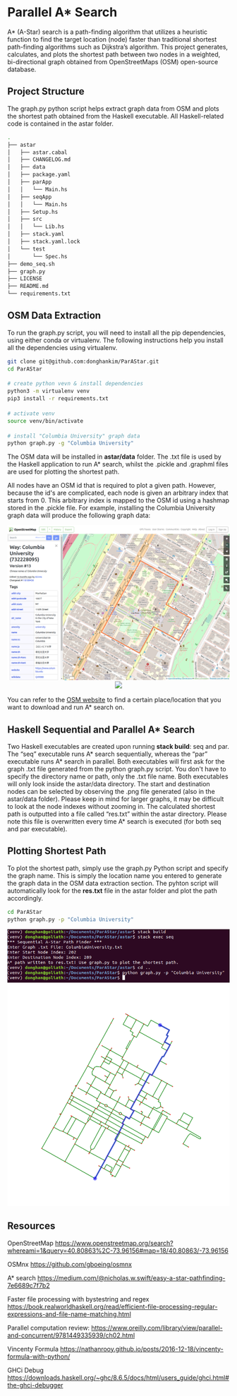 # Parallel A* Search
A* (A-Star) search is a path-finding algorithm that utilizes a heuristic function to find the target location (node) faster than traditional shortest path-finding algorithms such as Dijkstra’s algorithm. This project generates, calculates, and plots the shortest path between two nodes in a weighted, bi-directional graph obtained from OpenStreetMaps (OSM) open-source database.

## Project Structure
The graph.py python script helps extract graph data from OSM and plots the shortest path obtained from the Haskell executable. All Haskell-related code is contained in the astar folder. 
```bash
.
├── astar
│   ├── astar.cabal
│   ├── CHANGELOG.md
│   ├── data
│   ├── package.yaml
│   ├── parApp
│   │   └── Main.hs
│   ├── seqApp
│   │   └── Main.hs
│   ├── Setup.hs
│   ├── src
│   │   └── Lib.hs
│   ├── stack.yaml
│   ├── stack.yaml.lock
│   └── test
│       └── Spec.hs
├── demo_seq.sh
├── graph.py
├── LICENSE
├── README.md
└── requirements.txt
```

## OSM Data Extraction
To run the graph.py script, you will need to install all the pip dependencies, using either conda or virtualenv. The following instructions help you install all the dependencies using virtualenv.
```bash
git clone git@github.com:donghankim/ParAStar.git
cd ParAStar

# create python vevn & install dependencies
python3 -m virtualenv venv
pip3 install -r requirements.txt

# activate venv
source venv/bin/activate

# install "Columbia University" graph data
python graph.py -g "Columbia University"
```
The OSM data will be installed in <strong>astar/data</strong> folder. The .txt file is used by the Haskell application to run A* search, whilst the .pickle and .graphml files are used for plotting the shortest path.

All nodes have an OSM id that is required to plot a given path. However, because the id's are complicated, each node is given an arbitrary index that starts from 0. This arbitrary index is mapped to the OSM id using a hashmap stored in the .pickle file. For example, installing the Columbia University graph data will produce the following graph data:

<p align="center">
  <img src="media/osm_columbia.png" />
  <img src="media/ColumbiaUniversity.png" />
</p>

You can refer to the [OSM website](https://www.openstreetmap.org/) to find a certain place/location that you want to download and run A* search on.

## Haskell Sequential and Parallel A* Search

Two Haskell executables are created upon running <strong>stack build</strong>: seq and par. The “seq” executable runs A* search sequentially, whereas the “par” executable runs A* search in parallel. Both executables will first ask for the graph .txt file generated from the python graph.py script. You don't have to specify the directory name or path, only the .txt file name. Both executables will only look inside the astar/data directory. The start and destination nodes can be selected by observing the .png file generated (also in the astar/data folder). Please keep in mind for larger graphs, it may be difficult to look at the node indexes without zooming in. The calculated shortest path is outputted into a file called “res.txt” within the astar directory. Please note this file is overwritten every time A* search is executed (for both seq and par executable).

## Plotting Shortest Path
To plot the shortest path, simply use the graph.py Python script and specify the graph name. This is simply the location name you entered to generate the graph data in the OSM data extraction section. The pyhton script will automatically look for the <strong>res.txt</strong> file in the astar folder and plot the path accordingly.
```bash
cd ParAStar
python graph.py -p "Columbia University"
```

<p align="center">
  <img src="media/bash_example.png" />
  <img src="media/seq_example.png" />
</p>


## Resources
OpenStreetMap
https://www.openstreetmap.org/search?whereami=1&query=40.80863%2C-73.96156#map=18/40.80863/-73.96156

OSMnx
https://github.com/gboeing/osmnx

A* search
https://medium.com/@nicholas.w.swift/easy-a-star-pathfinding-7e6689c7f7b2

Faster file processing with bystestring and regex
https://book.realworldhaskell.org/read/efficient-file-processing-regular-expressions-and-file-name-matching.html

Parallel computation review:
https://www.oreilly.com/library/view/parallel-and-concurrent/9781449335939/ch02.html

Vincenty Formula
https://nathanrooy.github.io/posts/2016-12-18/vincenty-formula-with-python/

GHCi Debug
https://downloads.haskell.org/~ghc/8.6.5/docs/html/users_guide/ghci.html#the-ghci-debugger
